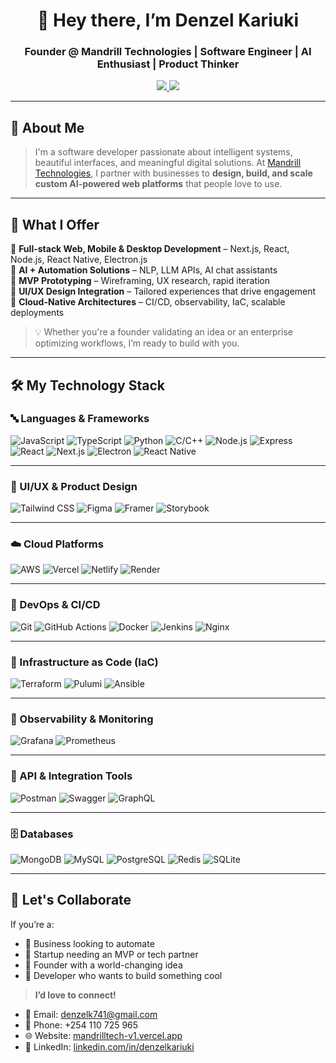 <!-- Profile Banner -->
<h1 align="center">👋 Hey there, I’m Denzel Kariuki</h1>
<h3 align="center">Founder @ Mandrill Technologies | Software Engineer | AI Enthusiast | Product Thinker</h3>

<p align="center">
  <a href="https://mandrilltech-v1.vercel.app" target="_blank">
    <img src="https://img.shields.io/badge/Visit-My%20Portfolio-blueviolet?style=for-the-badge&logo=vercel&logoColor=white" />
  </a>
  <a href="mailto:denzelk741@gmail.com">
    <img src="https://img.shields.io/badge/Email-Contact%20Me-red?style=for-the-badge&logo=gmail&logoColor=white" />
  </a>
</p>

---

## 🧠 About Me

> I'm a software developer passionate about intelligent systems, beautiful interfaces, and meaningful digital solutions. At [Mandrill Technologies](https://mandrilltech-v1.vercel.app), I partner with businesses to **design, build, and scale custom AI-powered web platforms** that people love to use.

---

## 🚀 What I Offer

🔹 **Full-stack Web, Mobile & Desktop Development** – Next.js, React, Node.js, React Native, Electron.js  
🔹 **AI + Automation Solutions** – NLP, LLM APIs, AI chat assistants  
🔹 **MVP Prototyping** – Wireframing, UX research, rapid iteration  
🔹 **UI/UX Design Integration** – Tailored experiences that drive engagement  
🔹 **Cloud-Native Architectures** – CI/CD, observability, IaC, scalable deployments 


> 💡 Whether you're a founder validating an idea or an enterprise optimizing workflows, I’m ready to build with you.

---

## 🛠️ My Technology Stack

### 🔤 Languages & Frameworks
![JavaScript](https://img.shields.io/badge/JavaScript-F7DF1E?style=flat-square&logo=javascript&logoColor=000)
![TypeScript](https://img.shields.io/badge/TypeScript-3178C6?style=flat-square&logo=typescript&logoColor=white)
![Python](https://img.shields.io/badge/Python-3776AB?style=flat-square&logo=python&logoColor=white)
![C/C++](https://img.shields.io/badge/C/C++-00599C?style=flat-square&logo=cplusplus&logoColor=white)
![Node.js](https://img.shields.io/badge/Node.js-339933?style=flat-square&logo=node.js&logoColor=white)
![Express](https://img.shields.io/badge/Express-000000?style=flat-square&logo=express&logoColor=white)
![React](https://img.shields.io/badge/React-61DAFB?style=flat-square&logo=react&logoColor=black)
![Next.js](https://img.shields.io/badge/Next.js-000000?style=flat-square&logo=nextdotjs)
![Electron](https://img.shields.io/badge/Electron-2C2E3B?style=flat-square&logo=electron&logoColor=9FEAF9)
![React Native](https://img.shields.io/badge/React_Native-20232A?style=flat-square&logo=react&logoColor=61DAFB)

---

### 🎨 UI/UX & Product Design
![Tailwind CSS](https://img.shields.io/badge/Tailwind_CSS-38B2AC?style=flat-square&logo=tailwind-css&logoColor=white)
![Figma](https://img.shields.io/badge/Figma-F24E1E?style=flat-square&logo=figma&logoColor=white)
![Framer](https://img.shields.io/badge/Framer-0055FF?style=flat-square&logo=framer&logoColor=white)
![Storybook](https://img.shields.io/badge/Storybook-FF4785?style=flat-square&logo=storybook&logoColor=white)

---

### ☁️ Cloud Platforms
![AWS](https://img.shields.io/badge/AWS-232F3E?style=flat-square&logo=amazonaws&logoColor=white)
![Vercel](https://img.shields.io/badge/Vercel-000000?style=flat-square&logo=vercel&logoColor=white)
![Netlify](https://img.shields.io/badge/Netlify-00C7B7?style=flat-square&logo=netlify&logoColor=white)
![Render](https://img.shields.io/badge/Render-46E3B7?style=flat-square&logo=render&logoColor=white)

---

### 🔄 DevOps & CI/CD
![Git](https://img.shields.io/badge/Git-F05032?style=flat-square&logo=git&logoColor=white)
![GitHub Actions](https://img.shields.io/badge/GitHub_Actions-2088FF?style=flat-square&logo=github-actions&logoColor=white)
![Docker](https://img.shields.io/badge/Docker-2496ED?style=flat-square&logo=docker&logoColor=white)
![Jenkins](https://img.shields.io/badge/Jenkins-D24939?style=flat-square&logo=jenkins&logoColor=white)
![Nginx](https://img.shields.io/badge/Nginx-009639?style=flat-square&logo=nginx&logoColor=white)

---

### 🧰 Infrastructure as Code (IaC)
![Terraform](https://img.shields.io/badge/Terraform-623CE4?style=flat-square&logo=terraform&logoColor=white)
![Pulumi](https://img.shields.io/badge/Pulumi-8A3391?style=flat-square&logo=pulumi&logoColor=white)
![Ansible](https://img.shields.io/badge/Ansible-EE0000?style=flat-square&logo=ansible&logoColor=white)

---

### 📡 Observability & Monitoring
![Grafana](https://img.shields.io/badge/Grafana-F46800?style=flat-square&logo=grafana&logoColor=white)
![Prometheus](https://img.shields.io/badge/Prometheus-E6522C?style=flat-square&logo=prometheus&logoColor=white)

---

### 🧪 API & Integration Tools
![Postman](https://img.shields.io/badge/Postman-FF6C37?style=flat-square&logo=postman&logoColor=white)
![Swagger](https://img.shields.io/badge/Swagger-85EA2D?style=flat-square&logo=swagger&logoColor=white)
![GraphQL](https://img.shields.io/badge/GraphQL-E10098?style=flat-square&logo=graphql&logoColor=white)

---

### 🗄️ Databases
![MongoDB](https://img.shields.io/badge/MongoDB-47A248?style=flat-square&logo=mongodb&logoColor=white)
![MySQL](https://img.shields.io/badge/MySQL-4479A1?style=flat-square&logo=mysql&logoColor=white)
![PostgreSQL](https://img.shields.io/badge/PostgreSQL-336791?style=flat-square&logo=postgresql&logoColor=white)
![Redis](https://img.shields.io/badge/Redis-DC382D?style=flat-square&logo=redis&logoColor=white)
![SQLite](https://img.shields.io/badge/SQLite-003B57?style=flat-square&logo=sqlite&logoColor=white)

---

## 🤝 Let's Collaborate

If you’re a:
- 💼 Business looking to automate
- 🚀 Startup needing an MVP or tech partner
- 🧪 Founder with a world-changing idea
- 🧠 Developer who wants to build something cool

> **I’d love to connect!**

- 📧 Email: [denzelk741@gmail.com](mailto:denzelk741@gmail.com)
- 📱 Phone: +254 110 725 965
- 🌐 Website: [mandrilltech-v1.vercel.app](https://mandrilltech-v1.vercel.app)
- 💼 LinkedIn: [linkedin.com/in/denzelkariuki](https://www.linkedin.com/in/denzel-ndegwa-7a4031313/)

